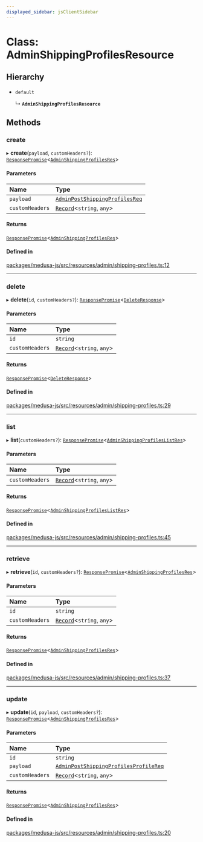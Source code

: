 ```yaml
---
displayed_sidebar: jsClientSidebar
---
```


# Class: AdminShippingProfilesResource

## Hierarchy

- `default`

  ↳ **`AdminShippingProfilesResource`**

## Methods

### create

▸ **create**(`payload`, `customHeaders?`): [`ResponsePromise`](../modules/internal-12.md#responsepromise)<[`AdminShippingProfilesRes`](../modules/internal-8.internal.md#adminshippingprofilesres)\>

#### Parameters

| Name | Type |
| :------ | :------ |
| `payload` | [`AdminPostShippingProfilesReq`](internal-8.internal.AdminPostShippingProfilesReq.md) |
| `customHeaders` | [`Record`](../modules/internal.md#record)<`string`, `any`\> |

#### Returns

[`ResponsePromise`](../modules/internal-12.md#responsepromise)<[`AdminShippingProfilesRes`](../modules/internal-8.internal.md#adminshippingprofilesres)\>

#### Defined in

[packages/medusa-js/src/resources/admin/shipping-profiles.ts:12](https://github.com/medusajs/medusa/blob/c4ac5e6959/packages/medusa-js/src/resources/admin/shipping-profiles.ts#L12)

___

### delete

▸ **delete**(`id`, `customHeaders?`): [`ResponsePromise`](../modules/internal-12.md#responsepromise)<[`DeleteResponse`](../modules/internal-8.internal.md#deleteresponse)\>

#### Parameters

| Name | Type |
| :------ | :------ |
| `id` | `string` |
| `customHeaders` | [`Record`](../modules/internal.md#record)<`string`, `any`\> |

#### Returns

[`ResponsePromise`](../modules/internal-12.md#responsepromise)<[`DeleteResponse`](../modules/internal-8.internal.md#deleteresponse)\>

#### Defined in

[packages/medusa-js/src/resources/admin/shipping-profiles.ts:29](https://github.com/medusajs/medusa/blob/c4ac5e6959/packages/medusa-js/src/resources/admin/shipping-profiles.ts#L29)

___

### list

▸ **list**(`customHeaders?`): [`ResponsePromise`](../modules/internal-12.md#responsepromise)<[`AdminShippingProfilesListRes`](../modules/internal-8.internal.md#adminshippingprofileslistres)\>

#### Parameters

| Name | Type |
| :------ | :------ |
| `customHeaders` | [`Record`](../modules/internal.md#record)<`string`, `any`\> |

#### Returns

[`ResponsePromise`](../modules/internal-12.md#responsepromise)<[`AdminShippingProfilesListRes`](../modules/internal-8.internal.md#adminshippingprofileslistres)\>

#### Defined in

[packages/medusa-js/src/resources/admin/shipping-profiles.ts:45](https://github.com/medusajs/medusa/blob/c4ac5e6959/packages/medusa-js/src/resources/admin/shipping-profiles.ts#L45)

___

### retrieve

▸ **retrieve**(`id`, `customHeaders?`): [`ResponsePromise`](../modules/internal-12.md#responsepromise)<[`AdminShippingProfilesRes`](../modules/internal-8.internal.md#adminshippingprofilesres)\>

#### Parameters

| Name | Type |
| :------ | :------ |
| `id` | `string` |
| `customHeaders` | [`Record`](../modules/internal.md#record)<`string`, `any`\> |

#### Returns

[`ResponsePromise`](../modules/internal-12.md#responsepromise)<[`AdminShippingProfilesRes`](../modules/internal-8.internal.md#adminshippingprofilesres)\>

#### Defined in

[packages/medusa-js/src/resources/admin/shipping-profiles.ts:37](https://github.com/medusajs/medusa/blob/c4ac5e6959/packages/medusa-js/src/resources/admin/shipping-profiles.ts#L37)

___

### update

▸ **update**(`id`, `payload`, `customHeaders?`): [`ResponsePromise`](../modules/internal-12.md#responsepromise)<[`AdminShippingProfilesRes`](../modules/internal-8.internal.md#adminshippingprofilesres)\>

#### Parameters

| Name | Type |
| :------ | :------ |
| `id` | `string` |
| `payload` | [`AdminPostShippingProfilesProfileReq`](internal-8.internal.AdminPostShippingProfilesProfileReq.md) |
| `customHeaders` | [`Record`](../modules/internal.md#record)<`string`, `any`\> |

#### Returns

[`ResponsePromise`](../modules/internal-12.md#responsepromise)<[`AdminShippingProfilesRes`](../modules/internal-8.internal.md#adminshippingprofilesres)\>

#### Defined in

[packages/medusa-js/src/resources/admin/shipping-profiles.ts:20](https://github.com/medusajs/medusa/blob/c4ac5e6959/packages/medusa-js/src/resources/admin/shipping-profiles.ts#L20)
